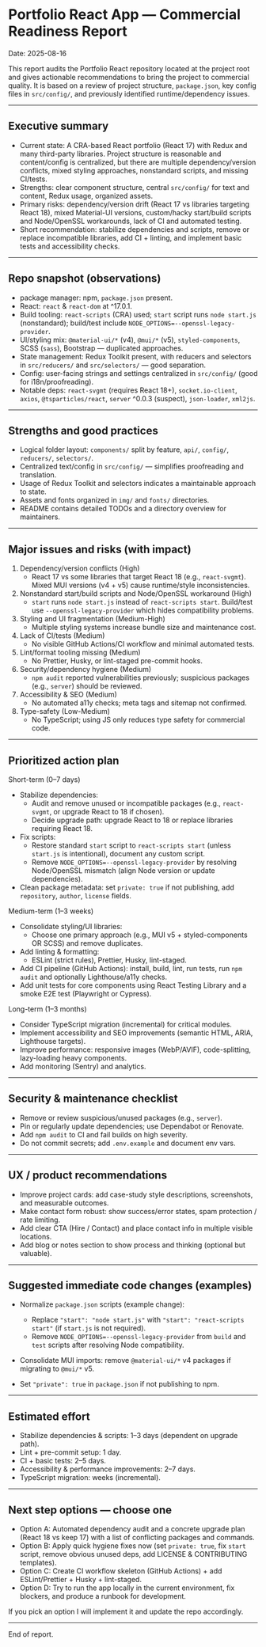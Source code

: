 # Portfolio React App — Commercial Readiness Report

Date: 2025-08-16

This report audits the Portfolio React repository located at the project root and gives actionable recommendations to bring the project to commercial quality. It is based on a review of project structure, `package.json`, key config files in `src/config/`, and previously identified runtime/dependency issues.

---

## Executive summary

- Current state: A CRA-based React portfolio (React 17) with Redux and many third-party libraries. Project structure is reasonable and content/config is centralized, but there are multiple dependency/version conflicts, mixed styling approaches, nonstandard scripts, and missing CI/tests.
- Strengths: clear component structure, central `src/config/` for text and content, Redux usage, organized assets.
- Primary risks: dependency/version drift (React 17 vs libraries targeting React 18), mixed Material-UI versions, custom/hacky start/build scripts and Node/OpenSSL workarounds, lack of CI and automated testing.
- Short recommendation: stabilize dependencies and scripts, remove or replace incompatible libraries, add CI + linting, and implement basic tests and accessibility checks.

---

## Repo snapshot (observations)

- package manager: npm, `package.json` present.
- React: `react` & `react-dom` at ^17.0.1.
- Build tooling: `react-scripts` (CRA) used; `start` script runs `node start.js` (nonstandard); build/test include `NODE_OPTIONS=--openssl-legacy-provider`.
- UI/styling mix: `@material-ui/*` (v4), `@mui/*` (v5), `styled-components`, SCSS (`sass`), Bootstrap — duplicated approaches.
- State management: Redux Toolkit present, with reducers and selectors in `src/reducers/` and `src/selectors/` — good separation.
- Config: user-facing strings and settings centralized in `src/config/` (good for i18n/proofreading).
- Notable deps: `react-svgmt` (requires React 18+), `socket.io-client`, `axios`, `@tsparticles/react`, `server` ^0.0.3 (suspect), `json-loader`, `xml2js`.

---

## Strengths and good practices

- Logical folder layout: `components/` split by feature, `api/`, `config/`, `reducers/`, `selectors/`.
- Centralized text/config in `src/config/` — simplifies proofreading and translation.
- Usage of Redux Toolkit and selectors indicates a maintainable approach to state.
- Assets and fonts organized in `img/` and `fonts/` directories.
- README contains detailed TODOs and a directory overview for maintainers.

---

## Major issues and risks (with impact)

1. Dependency/version conflicts (High)
   - React 17 vs some libraries that target React 18 (e.g., `react-svgmt`). Mixed MUI versions (v4 + v5) cause runtime/style inconsistencies.
2. Nonstandard start/build scripts and Node/OpenSSL workaround (High)
   - `start` runs `node start.js` instead of `react-scripts start`. Build/test use `--openssl-legacy-provider` which hides compatibility problems.
3. Styling and UI fragmentation (Medium-High)
   - Multiple styling systems increase bundle size and maintenance cost.
4. Lack of CI/tests (Medium)
   - No visible GitHub Actions/CI workflow and minimal automated tests.
5. Lint/format tooling missing (Medium)
   - No Prettier, Husky, or lint-staged pre-commit hooks.
6. Security/dependency hygiene (Medium)
   - `npm audit` reported vulnerabilities previously; suspicious packages (e.g., `server`) should be reviewed.
7. Accessibility & SEO (Medium)
   - No automated a11y checks; meta tags and sitemap not confirmed.
8. Type-safety (Low-Medium)
   - No TypeScript; using JS only reduces type safety for commercial code.

---

## Prioritized action plan

Short-term (0–7 days)
- Stabilize dependencies:
  - Audit and remove unused or incompatible packages (e.g., `react-svgmt`, or upgrade React to 18 if chosen).
  - Decide upgrade path: upgrade React to 18 or replace libraries requiring React 18.
- Fix scripts:
  - Restore standard `start` script to `react-scripts start` (unless `start.js` is intentional), document any custom script.
  - Remove `NODE_OPTIONS=--openssl-legacy-provider` by resolving Node/OpenSSL mismatch (align Node version or update dependencies).
- Clean package metadata: set `private: true` if not publishing, add `repository`, `author`, `license` fields.

Medium-term (1–3 weeks)
- Consolidate styling/UI libraries:
  - Choose one primary approach (e.g., MUI v5 + styled-components OR SCSS) and remove duplicates.
- Add linting & formatting:
  - ESLint (strict rules), Prettier, Husky, lint-staged.
- Add CI pipeline (GitHub Actions): install, build, lint, run tests, run `npm audit` and optionally Lighthouse/a11y checks.
- Add unit tests for core components using React Testing Library and a smoke E2E test (Playwright or Cypress).

Long-term (1–3 months)
- Consider TypeScript migration (incremental) for critical modules.
- Implement accessibility and SEO improvements (semantic HTML, ARIA, Lighthouse targets).
- Improve performance: responsive images (WebP/AVIF), code-splitting, lazy-loading heavy components.
- Add monitoring (Sentry) and analytics.

---

## Security & maintenance checklist

- Remove or review suspicious/unused packages (e.g., `server`).
- Pin or regularly update dependencies; use Dependabot or Renovate.
- Add `npm audit` to CI and fail builds on high severity.
- Do not commit secrets; add `.env.example` and document env vars.

---

## UX / product recommendations

- Improve project cards: add case-study style descriptions, screenshots, and measurable outcomes.
- Make contact form robust: show success/error states, spam protection / rate limiting.
- Add clear CTA (Hire / Contact) and place contact info in multiple visible locations.
- Add blog or notes section to show process and thinking (optional but valuable).

---

## Suggested immediate code changes (examples)

- Normalize `package.json` scripts (example change):

  - Replace `"start": "node start.js"` with `"start": "react-scripts start"` (if `start.js` is not required).
  - Remove `NODE_OPTIONS=--openssl-legacy-provider` from `build` and `test` scripts after resolving Node compatibility.

- Consolidate MUI imports: remove `@material-ui/*` v4 packages if migrating to `@mui/*` v5.
- Set `"private": true` in `package.json` if not publishing to npm.

---

## Estimated effort

- Stabilize dependencies & scripts: 1–3 days (dependent on upgrade path).
- Lint + pre-commit setup: 1 day.
- CI + basic tests: 2–5 days.
- Accessibility & performance improvements: 2–7 days.
- TypeScript migration: weeks (incremental).

---

## Next step options — choose one

- Option A: Automated dependency audit and a concrete upgrade plan (React 18 vs keep 17) with a list of conflicting packages and commands.
- Option B: Apply quick hygiene fixes now (set `private: true`, fix `start` script, remove obvious unused deps, add LICENSE & CONTRIBUTING templates).
- Option C: Create CI workflow skeleton (GitHub Actions) + add ESLint/Prettier + Husky + lint-staged.
- Option D: Try to run the app locally in the current environment, fix blockers, and produce a runbook for development.

If you pick an option I will implement it and update the repo accordingly.

---

End of report.
